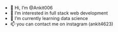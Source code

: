 - 👋 Hi, I’m @Ankit006
- 👀 I’m interested in full stack web development
- 🌱 I’m currently learning data science
- 📫 you can contact me on instagram (ankit4623)

<!---
Ankit006/Ankit006 is a ✨ special ✨ repository because its `README.md` (this file) appears on your GitHub profile.
You can click the Preview link to take a look at your changes.
--->
